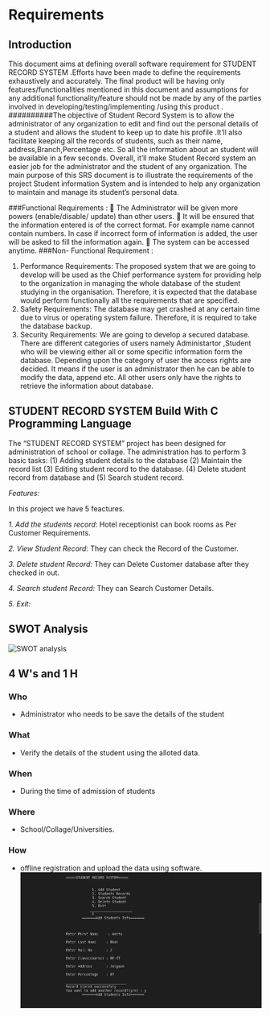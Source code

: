 # Requirements
## Introduction
This document aims at defining overall software requirement for STUDENT RECORD SYSTEM .Efforts have been made to define the
requirements exhaustively and accurately. The final product will be having only
features/functionalities mentioned in this document and assumptions for any
additional functionality/feature should not be made by any of the parties involved
in developing/testing/implementing /using this product .
##########The objective of Student Record System is to allow the administrator of
any organization to edit and find out the personal details of a student and
allows the student to keep up to date his profile .It’ll also facilitate keeping all
the records of students, such as their name, address,Branch,Percentage etc. So all the information about an student will be available in a
few seconds.
Overall, it’ll make Student Record system an easier job for the
administrator and the student of any organization.
The main purpose of this SRS document is to illustrate the requirements of
the project Student information System and is intended to help any
organization to maintain and manage its student’s personal data.

###Functional Requirements :
 The Administrator will be given more powers (enable/disable/ update) than
 other users.
 It will be ensured that the information entered is of the correct format. For
example name cannot contain numbers. In case if incorrect form of
information is added, the user will be asked to fill the information again.
 The system can be accessed anytime.
###Non- Functional Requirement :
 1. Performance Requirements:
 The proposed system that we are going to develop will be used as the
Chief performance system for providing help to the organization in
managing the whole database of the student studying in the organisation.
Therefore, it is expected that the database would perform functionally all
the requirements that are specified.
 2. Safety Requirements:
The database may get crashed at any certain time due to virus or operating
system failure. Therefore, it is required to take the database backup.
 3. Security Requirements:
We are going to develop a secured database. There are different
categories of users namely Administartor ,Student who will be viewing
either all or some specific information form the database.
Depending upon the category of user the access rights are decided. It
means if the user is an administrator then he can be able to modify the
data, append etc. All other users only have the rights to retrieve the
information about database.
## STUDENT RECORD SYSTEM Build With C Programming Language

The “STUDENT RECORD SYSTEM” project has been designed for administration of school or collage. 
The administration has to perform 3 basic tasks: (1) Adding student details to the database (2) Maintain the record list (3) Editing student record to the database. (4) Delete student record from database and (5) Search student record.

*Features:*

In this project we have 5 feactures.

*1. Add the students record:*
Hotel receptionist can book rooms as Per Customer Requirements.

*2. View Student Record:*
They can check the Record of the Customer.

*3. Delete student Record:*
They can Delete Customer database after they checked in out.

*4. Search student Record:*
They can Search Customer Details.

*5. Exit:*
## SWOT Analysis
![SWOT analysis](https://creately.com/demo-start?tempId=jk245xpy1)
## 4 W's and 1 H
### Who
* Administrator who needs to be save the details of the student
### What
* Verify the details of the student using the alloted data.
### When
* During the time of admission of students
### Where
* School/Collage/Universities.
### How
* offline registration and upload the data using software.
![image](https://github.com/Rohi-13/M1_Mini-Project_March_14/blob/main/03_Requirements/04_Output/Screenshot%201.png)